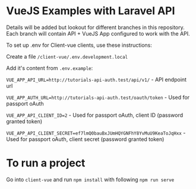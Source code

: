 # VueJS Examples with Laravel API

Details will be added but lookout for different branches in this repository. Each branch will contain API + VueJS App configured to work with the API.

To set up .env for Client-vue clients, use these instructions:

Create a file `/client-vue/.env.development.local`

Add it's content from `.env.example`:

`VUE_APP_API_URL=http://tutorials-api-auth.test/api/v1/` - API endpoint url

`VUE_APP_AUTH_URL=http://tutorials-api-auth.test/oauth/token` - Used for passport oAuth

`VUE_APP_API_CLIENT_ID=2` - Used for passport oAuth, client ID (password granted token)

`VUE_APP_API_CLIENT_SECRET=ef7lmQ0bauBxJUmHQYGNFhY8YvMuU9KeaToJqHxx` - Used for passport oAuth, client secret (password granted token)

# To run a project

Go into `client-vue` and run `npm install` with following `npm run serve`